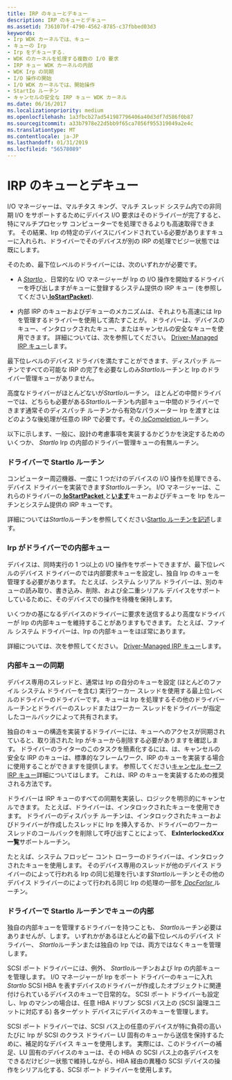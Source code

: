 ```yaml
---
title: IRP のキューとデキュー
description: IRP のキューとデキュー
ms.assetid: 736107bf-4790-4562-8785-c37fbbed03d3
keywords:
- Irp WDK カーネルでは、キュー
- キューの Irp
- Irp をデキューする.
- WDK のカーネルを処理する複数の I/O 要求
- IRP キュー WDK カーネルの内部
- WDK Irp の同期
- I/O 操作の開始
- I/O WDK カーネルでは、開始操作
- StartIo ルーチン
- キャンセルの安全な IRP キュー WDK カーネル
ms.date: 06/16/2017
ms.localizationpriority: medium
ms.openlocfilehash: 1a3fbcb27ad541987796406a40d3df7d586f0b87
ms.sourcegitcommit: a33b7978e22d5bb9f65ca7056f955319049a2e4c
ms.translationtype: MT
ms.contentlocale: ja-JP
ms.lasthandoff: 01/31/2019
ms.locfileid: "56578089"
---
```

# <a name="queuing-and-dequeuing-irps"></a>IRP のキューとデキュー





I/O マネージャーは、マルチタス キング、マルチ スレッド システム内での非同期 I/O をサポートするためにデバイス I/O 要求はそのドライバーが完了すると、特にマルチプロセッサ コンピューターでを処理できるよりも高速取得できます。 その結果、Irp の特定のデバイスにバインドされている必要がありますキューに入れられ、ドライバーでそのデバイスが別の IRP の処理でビジー状態では既にします。

そのため、最下位レベルのドライバーには、次のいずれかが必要です。

-   A [ *StartIo* ](https://msdn.microsoft.com/library/windows/hardware/ff563858) 、日常的な I/O マネージャーが Irp の I/O 操作を開始するドライバーを呼び出しますがキューに登録するシステム提供の IRP キュー (を参照してください[ **IoStartPacket**](https://msdn.microsoft.com/library/windows/hardware/ff550370)).

-   内部 IRP のキューおよびデキューのメカニズムは、それよりも高速には Irp を管理するドライバーを使用して満たすことが。 ドライバーは、デバイスのキュー、インタロックされたキュー、またはキャンセルの安全なキューを使用できます。 詳細については、次を参照してください。 [Driver-Managed IRP キュー](driver-managed-irp-queues.md)します。

最下位レベルのデバイス ドライバを満たすことができます、ディスパッチ ルーチンですべての可能な IRP の完了を必要なしのみ*StartIo*ルーチンと Irp のドライバー管理キューがありません。

高度なドライバーがほとんどないが*StartIo*ルーチン。 ほとんどの中間ドライバーでは、どちらも必要がある*StartIo*ルーチンも内部キュー中間のドライバーできます通常そのディスパッチ ルーチンから有効なパラメーター Irp を渡すとはどのような後処理が任意の IRP で必要です。その[ *IoCompletion* ](https://msdn.microsoft.com/library/windows/hardware/ff548354)ルーチン。

以下に示します、一般に、設計の考慮事項を実装するかどうかを決定するためのいくつか、 *StartIo* Irp の内部のドライバー管理キューの有無ルーチン。

### <a name="startio-routines-in-drivers"></a>ドライバーで StartIo ルーチン

コンピューター周辺機器、一度に 1 つだけのデバイスの I/O 操作を処理できる、デバイス ドライバーを実装できます*StartIo*ルーチン。 I/O マネージャーは、これらのドライバーの[ **IoStartPacket** ](https://msdn.microsoft.com/library/windows/hardware/ff550370)と[**います**](https://msdn.microsoft.com/library/windows/hardware/ff550358)キューおよびデキューを Irp をルーチンとシステム提供の IRP キューです。

詳細については*StartIo*ルーチンを参照してください[StartIo ルーチンを記述](writing-a-startio-routine.md)します。

### <a name="internal-queues-for-irps-in-drivers"></a>Irp がドライバーでの内部キュー

デバイスは、同時実行の 1 つ以上の I/O 操作をサポートできますが、最下位レベルのデバイス ドライバーのでは内部要求キューを設定し、独自 Irp のキューを管理する必要があります。 たとえば、システム シリアル ドライバーは、別のキューの読み取り、書き込み、削除、および全二重シリアル デバイスをサポートしているために、そのデバイスでの操作を待機を保持します。

いくつかの基になるデバイスのドライバーに要求を送信するより高度なドライバーが Irp の内部キューを維持することがありますもできます。 たとえば、ファイル システム ドライバーは、Irp の内部キューをほぼ常にあります。

詳細については、次を参照してください。 [Driver-Managed IRP キュー](driver-managed-irp-queues.md)します。

### <a name="internal-queue-synchronization"></a>内部キューの同期

デバイス専用のスレッドと、通常は Irp の自分のキューを設定 (ほとんどのファイル システム ドライバーを含む) 実行ワーカー スレッドを使用する最上位レベルのドライバーのドライバーです。 キューは Irp を処理するその他のドライバー ルーチンとドライバーのスレッドまたはワーカー スレッドをドライバーが指定したコールバックによって共有されます。

独自のキューの構造を実装するドライバーには、キューへのアクセスが同期されていると、取り消された Irp がキューから削除する必要がありますを確認します。 ドライバーのライターのこのタスクを簡素化するには、は、キャンセルの安全な IRP のキューは、標準的なフレームワーク、IRP のキューを実装する場合に使用することができますを提供します。 参照してください[キャンセル セーフ IRP キュー](cancel-safe-irp-queues.md)詳細についてはします。 これは、IRP のキューを実装するための推奨される方法です。

ドライバーは IRP キューのすべての同期を実装し、ロジックを明示的にキャンセルできます。 たとえば、ドライバーは、インタロックされたキューを使用できます。 ドライバーのディスパッチ ルーチンは、インタロックされたキューおよびドライバーが作成したスレッドに Irp を挿入するか、ドライバーのワーカー スレッドのコールバックを削除して呼び出すことによって、 **ExInterlocked*Xxx*一覧**サポートルーチン。

たとえば、システム フロッピー コント ローラーのドライバーは、インタロックされたキューを使用します。 そのデバイス専用のスレッドが他のデバイス ドライバーのによって行われる Irp の同じ処理を行います*StartIo*ルーチンとその他のデバイス ドライバーのによって行われる同じ Irp の処理の一部を[ *DpcForIsr* ](https://msdn.microsoft.com/library/windows/hardware/ff544079)ルーチン。

### <a name="internal-queues-with-startio-routines-in-drivers"></a>ドライバーで StartIo ルーチンでキューの内部

独自の内部キューを管理するドライバーを持つことも、 *StartIo*ルーチン必要はありませんが、します。 いずれかがあるほとんどの最下位レベルのデバイス ドライバー、 *StartIo*ルーチンまたは独自の Irp では、両方ではなくキューを管理します。

SCSI ポート ドライバーには、例外、 *StartIo*ルーチンおよび Irp の内部キューを管理します。 I/O マネージャーが Irp をポート ドライバーのキューに入れ*StartIo* SCSI HBA を表すデバイスのドライバーが作成したオブジェクトに関連付けられているデバイスのキューで日常的な。 SCSI ポート ドライバーも設定し、Irp のマシンの場合は、任意 HBA ドリブン SCSI バス上の (SCSI 論理ユニットに対応する) 各ターゲット デバイスにデバイスのキューを管理します。

SCSI ポート ドライバーでは、SCSI バス上の任意のデバイスが特に負荷の高いたびに Irp が SCSI のクラス ドライバー LU 固有のキューから送信を保持するために、補足的なデバイス キューを使用します。 実際には、このドライバーの補足、LU 固有のデバイスのキューは、その HBA の SCSI バス上の各デバイスをできるだけビジー状態で維持しながら、HBA 経由の異種の SCSI デバイスの操作をシリアル化する、SCSI ポート ドライバーを使用します。

 

 




